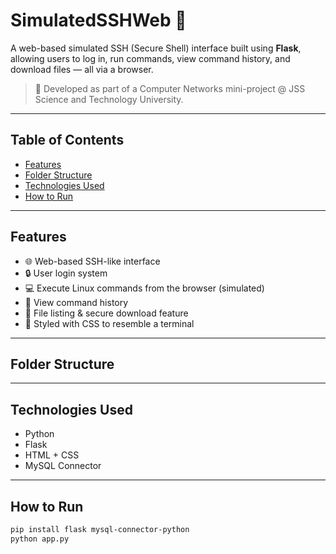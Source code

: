# SimulatedSSHWeb 🔐

A web-based simulated SSH (Secure Shell) interface built using **Flask**, allowing users to log in, run commands, view command history, and download files — all via a browser.

> 🧠 Developed as part of a Computer Networks mini-project @ JSS Science and Technology University.

---

## Table of Contents

- [Features](#features)
- [Folder Structure](#folder-structure)
- [Technologies Used](#technologies-used)
- [How to Run](#how-to-run)

---

## Features

- 🌐 Web-based SSH-like interface
- 🔒 User login system
- 💻 Execute Linux commands from the browser (simulated)
- 🧾 View command history
- 📁 File listing & secure download feature
- 🎨 Styled with CSS to resemble a terminal

---

## Folder Structure


---

## Technologies Used

- Python
- Flask
- HTML + CSS
- MySQL Connector

---

## How to Run

```bash
pip install flask mysql-connector-python
python app.py
